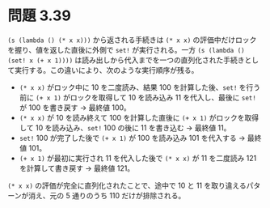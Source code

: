 # 問題 3.39
`(s (lambda () (* x x)))` から返される手続きは `(* x x)` の評価中だけロックを握り、値を返した直後に外側で `set!` が実行される。一方 `(s (lambda () (set! x (+ x 1))))` は読み出しから代入までを一つの直列化された手続きとして実行する。この違いにより、次のような実行順序が残る。

- `(* x x)` がロック中に 10 を二度読み、結果 100 を計算した後、`set!` を行う前に `(+ x 1)` がロックを取得して 10 を読み込み 11 を代入し、最後に `set!` が 100 を書き戻す → 最終値 100。
- `(* x x)` が 10 を読み終えて 100 を計算した直後に `(+ x 1)` がロックを取得して 10 を読み込み、`set!` 100 の後に 11 を書き込む → 最終値 11。
- `set!` 100 が完了した後で `(+ x 1)` が 100 を読み込み 101 を代入する → 最終値 101。
- `(+ x 1)` が最初に実行され 11 を代入した後で `(* x x)` が 11 を二度読み 121 を計算して書き戻す → 最終値 121。

`(* x x)` の評価が完全に直列化されたことで、途中で 10 と 11 を取り違えるパターンが消え、元の 5 通りのうち 110 だけが排除される。
